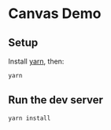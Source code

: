 # Canvas Demo

## Setup

Install [yarn](https://yarnpkg.com/en/), then:

```bash
yarn
```

## Run the dev server

```bash
yarn install
```

